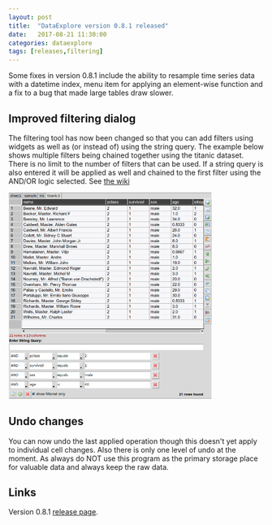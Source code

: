```yaml
---
layout: post
title:  "DataExplore version 0.8.1 released"
date:   2017-08-21 11:30:00
categories: dataexplore
tags: [releases,filtering]
---
```


Some fixes in version 0.8.1 include the ability to resample time series data with a datetime index, menu item for applying an element-wise function and a fix to a bug that made large tables draw slower.

## Improved filtering dialog

The filtering tool has now been changed so that you can add filters using widgets as well as (or instead of) using the string query. The example below shows multiple filters being chained together using the titanic dataset. There is no limit to the number of filters that can be used. If a string query is also entered it will be applied as well and chained to the first filter using the AND/OR logic selected. See [the wiki](https://github.com/dmnfarrell/pandastable/wiki/Filtering)

<div style="width: 400px;">
<a href="/img/filtering_dialog_example.png"><img src="/img/filtering_dialog_example.png" width="500px"></a>
</div>

## Undo changes

You can now undo the last applied operation though this doesn't yet apply to individual cell changes. Also there is only one level of undo at the moment. As always do NOT use this program as the primary storage place for valuable data and always keep the raw data.

## Links

Version 0.8.1 [release page](https://github.com/dmnfarrell/pandastable/releases/tag/v0.8.1).
